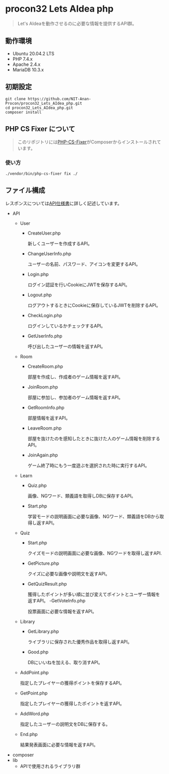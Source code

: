 # procon32 Lets AIdea php
> Let's AIdeaを動作させるのに必要な情報を提供するAPI群。

## 動作環境
- Ubuntu 20.04.2 LTS
- PHP 7.4.x
- Apache 2.4.x
- MariaDB 10.3.x

## 初期設定

```
git clone https://github.com/NIT-Anan-Procon/procon32_Lets_AIdea_php.git
cd procon32_Lets_AIdea_php.git
composer install
```

## PHP CS Fixer について

> このリポジトリには[PHP-CS-Fixer](https://cs.symfony.com/)がComposerからインストールされています。

### 使い方

```
./vendor/bin/php-cs-fixer fix ./
```

## ファイル構成
レスポンスについては[API仕様書](https://docs.google.com/spreadsheets/d/1HOaOVWK5z_juemkQKkrjw3M8qarBx9vAb25yJum9RqQ/edit#gid=1900638138)に詳しく記述しています。
- API
    - User
        - CreateUser.php
        
            新しくユーザーを作成するAPI。
        - ChangeUserInfo.php

            ユーザーの名前、パスワード、アイコンを変更するAPI。
        - Login.php

            ログイン認証を行いCookieにJWTを保存するAPI。
        - Logout.php

            ログアウトするときにCookieに保存しているJWTを削除するAPI。
        - CheckLogin.php
        
            ログインしているかチェックするAPI。
        - GetUserInfo.php

            呼び出したユーザーの情報を返すAPI。
    - Room
        - CreateRoom.php

            部屋を作成し、作成者のゲーム情報を返すAPI。
        - JoinRoom.php

            部屋に参加し、参加者のゲーム情報を返すAPI。
        - GetRoomInfo.php
        
            部屋情報を返すAPI。
        - LeaveRoom.php

            部屋を抜けたのを感知したときに抜けた人のゲーム情報を削除するAPI。
        - JoinAgain.php

            ゲーム終了時にもう一度遊ぶを選択された時に実行するAPI。
    - Learn
        - Quiz.php

            画像、NGワード、類義語を取得しDBに保存するAPI。
        - Start.php

            学習モードの説明画面に必要な画像、NGワード、類義語をDBから取得し返すAPI。
    - Quiz
        - Start.php

            クイズモードの説明画面に必要な画像、NGワードを取得し返すAPI.
        - GetPicture.php

            クイズに必要な画像や説明文を返すAPI。
        - GetQuizResult.php

            獲得したポイントが多い順に並び変えてポイントとユーザー情報を返すAPI。
        -GetVoteInfo.php

            投票画面に必要な情報を返すAPI。
    - Library
        - GetLibrary.php

            ライブラリに保存された優秀作品を取得し返すAPI。
        - Good.php

            DBにいいねを加える、取り消すAPI。
    - AddPoint.php
        
        指定したプレイヤーの獲得ポイントを保存するAPI。
    - GetPoint.php
        
        指定したプレイヤーの獲得したポイントを返すAPI。
    - AddWord.php
        
        指定したユーザーの説明文をDBに保存する。
    - End.php

        結果発表画面に必要な情報を返すAPI。
- composer
- lib
    - APIで使用されるライブラリ群
